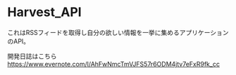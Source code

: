 # Harvest_API
これはRSSフィードを取得し自分の欲しい情報を一挙に集めるアプリケーションのAPI。

開発日誌はこちら <br>
https://www.evernote.com/l/AhFwNmcTmVJFS57r6ODM4jtv7eFxR9fk_cc
